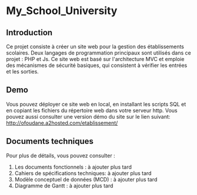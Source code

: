 # My_School_University

## Introduction
Ce projet consiste à créer un site web pour la gestion des établissements scolaires. Deux langages de programmation principaux sont utilisés dans ce projet : PHP et Js. Ce site web est basé sur l'architecture MVC et emploie des mécanismes de sécurité basiques, qui consistent à vérifier les entrées et les sorties.

## Demo
Vous pouvez déployer ce site web en local, en installant les scripts SQL et en copiant les fichiers du répertoire web dans votre serveur http. Vous pouvez aussi consulter une version démo du site sur le lien suivant: http://ofoudane.a2hosted.com/etablissement/

## Documents techniques
Pour plus de détails, vous pouvez consulter :
1. Les documents fonctionnels : à ajouter plus tard
2. Cahiers de spécifications techniques: à ajouter plus tard
3. Modèle conceptuel de données (MCD) : à ajouter plus tard
4. Diagramme de Gantt : à ajouter plus tard
